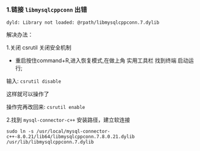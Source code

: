 
### 1.链接 `libmysqlcppconn` 出错

    dyld: Library not loaded: @rpath/libmysqlcppconn.7.dylib

解决办法：

1.关闭 csrutil  关闭安全机制

- 重启按住command+R,进入恢复模式,在做上角 实用工具栏 找到终端 启动运行;

输入: `csrutil disable`

这样就可以操作了

操作完再改回来: `csrutil enable`

2.找到 `mysql-connector-c++` 安装路径，建立软连接

    sudo ln -s /usr/local/mysql-connector-c++-8.0.21/lib64/libmysqlcppconn.7.8.0.21.dylib /usr/lib/libmysqlcppconn.7.dylib 

